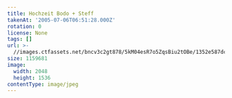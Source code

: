 ```yaml
---
title: Hochzeit Bodo + Steff
takenAt: '2005-07-06T06:51:28.000Z'
rotation: 0
license: None
tags: []
url: >-
  //images.ctfassets.net/bncv3c2gt878/5kM04esR7o5ZqsBiu2tOBe/1352e587dc7e89f645a88825f94018a9/hochzeit-bodo--steff_4560368666_o
size: 1159681
image:
  width: 2048
  height: 1536
contentType: image/jpeg
---
```



